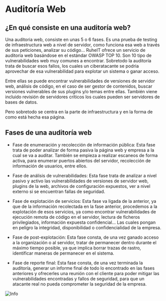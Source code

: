 # Auditoría Web

## ¿En qué consiste en una auditoría web?

Una auditoria web, consiste en unas 5 o 6 fases. Es una prueba de testing de infraestructura web a nivel de servidor, como funciona esa web a través de sus peticiones, analizar su código… RuheIT ofrece un servicio de auditoría web basándose en el estándar OWASP TOP 10. Son 10 tipo de vulnerabilidades web muy comunes a encontrar. Sobretodo la auditoría trata de buscar esos fallos, los cuales un ciberatacante se podria aprovechar de esa vulnerabilidad para explotar un sistema o ganar acceso.
 

Entre ellas se puede encontrar vulnerabilidades de versiones de servidor web, análisis de código, en el caso de ser gestor de contenidos, buscar versiones vulnerables de sus plugins y/o temas entre ellas. También viene incluido revisión de servidores críticos los cuales pueden ser servidores de bases de datos.
 

Pero sobretodo se centra en la parte de infraestructura y en la forma de como está hecha esa página.

## Fases de una auditoría web

* Fase de enumeración y recolección de información pública: Esta fase trata de poder analizar de forma pasiva la página web y empresa a la cual se va a auditar. También se empieza a realizar escaneos de forma activa, para enumerar puertos abiertos del servidor, recolección de información de usuarios, entre ellos.

* Fase de análisis de vulnerabilidades: Esta fase trata de analizar a nivel pasivo y activo las vulnerabilidades de versiones de servidor web, plugins de la web, archivos de configuración expuestos, ver a nivel externo si se encuentran fallas de seguridad.
 
* Fase de explotación de servicios: Esta fase va ligada de la anterior, ya que de la información recolectada en la fase anterior, procedemos a la explotación de esos servicios, ya como encontrar vulnerabilidades de ejecución remota de código en el servidor, lectura de ficheros privilegiados, información expuesta confidencial… Las cuales pongan en peligro la integridad, disponibilidad o confidencialidad de la empresa.

* Fase de post-explotación: Esta fase consta, de una vez ganado acceso a la organización o al servidor, tratar de permanecer dentro durante el máximo tiempo posible, ya que implica borrar trazas de rastro, identificar maneras de permanecer en el sistema.

* Fase de reporte final: Esta fase consta, de una vez terminada la auditoría, generar un informe final de todo lo encontrado en las fases anteriores y ofrecerles una reunión con el cliente para poder mitigar las vulnerabilidades encontradas y fallos de seguridad, para que un atacante real no pueda comprometer la seguridad de la empresa.

![Info](https://ruheit.xyz/wp-content/uploads/2022/05/pentest.png)
